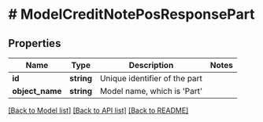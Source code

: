 # # ModelCreditNotePosResponsePart

## Properties

Name | Type | Description | Notes
------------ | ------------- | ------------- | -------------
**id** | **string** | Unique identifier of the part |
**object_name** | **string** | Model name, which is &#39;Part&#39; |

[[Back to Model list]](../../README.md#models) [[Back to API list]](../../README.md#endpoints) [[Back to README]](../../README.md)
